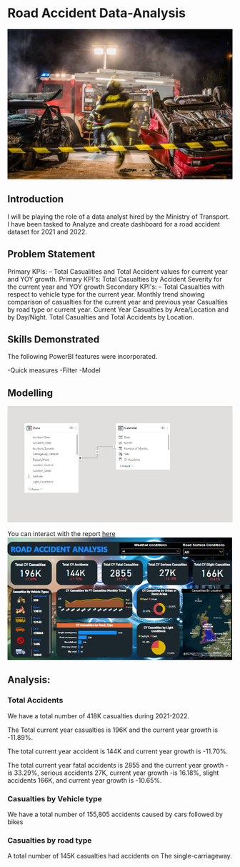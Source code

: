 # Road Accident Data-Analysis

![](introduction_image.jpg)

## Introduction
I will be playing the role of a data analyst hired by the Ministry of Transport. I have been tasked to
Analyze and create dashboard for a road accident dataset for 2021 and 2022.

## Problem Statement
Primary KPIs: – Total Casualities and Total Accident values for current year and YOY growth.
Primary KPI's: Total Casualties by Accident Severity for the current year and YOY growth
Secondary KPI's: – Total Casualties with respect to vehicle type for the current year.
Monthly trend showing comparison of casualties for the current year and previous year
Casualties by road type or current year.
Current Year Casualties by Area/Location and by Day/Night.
Total Casualties and Total Accidents by Location.

## Skills Demonstrated
The following PowerBI features were incorporated.

-Quick measures
-Filter
-Model

## Modelling
![](modelling_image.png)

You can interact with the report [here](https://app.powerbi.com/groups/me/reports/03f33334-9106-405e-9809-3647c1eac251/ReportSection?experience=power-bi)
![](dashboard_image.png)

## Analysis:

### Total Accidents

We have a total number of 418K casualties during 2021-2022.

The Total current year casualties is 196K and the current year growth is -11.89%.

The total current year accident is 144K and current year growth is -11.70%.

The total current year fatal accidents is 2855 and the current year growth -is 33.29%, serious accidents 27K, current year growth -is 16.18%, slight accidents 166K, and current year growth is -10.65%.


### Casualties by Vehicle type
We have a total number of 155,805 accidents caused by cars followed by bikes

### Casualties by road type
A total number of 145K casualties had accidents on The single-carriageway.

